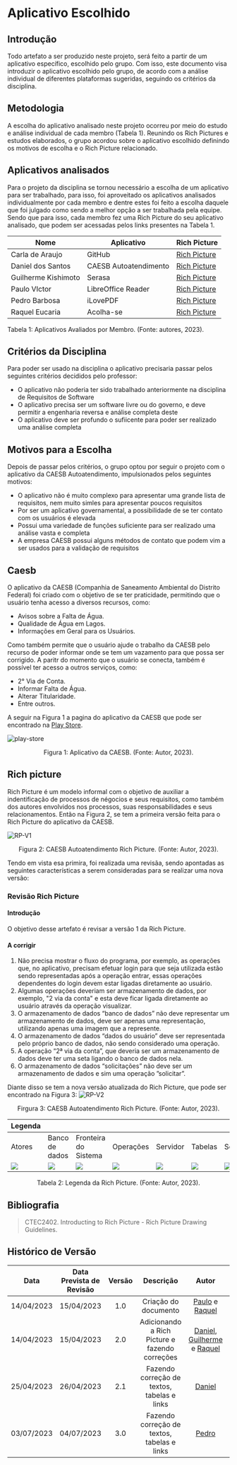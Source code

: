 # Aplicativo Escolhido
## Introdução
Todo artefato a ser produzido neste projeto, será feito a partir de um aplicativo específico, escolhido pelo grupo. Com isso, este documento visa introduzir o aplicativo escolhido pelo grupo, de acordo com a análise individual de diferentes plataformas sugeridas, seguindo os critérios da disciplina.

## Metodologia
A escolha do aplicativo analisado neste projeto ocorreu por meio do estudo e análise individual de cada membro (Tabela 1). Reunindo os Rich Pictures e estudos elaborados, o grupo acordou sobre o aplicativo escolhido definindo os motivos de escolha e o Rich Picture relacionado. 

## Aplicativos analisados

Para o projeto da disciplina se tornou necessário a escolha de um aplicativo para ser trabalhado, para isso, foi aproveitado os aplicativos analisados individualmente por cada membro e dentre estes foi feito a escolha daquele que foi julgado como sendo a melhor opção a ser trabalhada pela equipe. Sendo que para isso, cada membro fez uma Rich Picture do seu aplicativo analisado, que podem ser acessadas pelos links presentes na Tabela 1.

<center>

| Nome                | Aplicativo            | Rich Picture     |
| ------------------- | --------------------- | ---------------- |
| Carla de Araujo     | GitHub                | [Rich Picture](https://drive.google.com/file/d/1SJRAn2ASOPUSXnSuscGr-pjjEfK-BPgY/view?usp=share_link) |
| Daniel dos Santos   | CAESB Autoatendimento | [Rich Picture](https://drive.google.com/file/d/1CuFWHoOKZDq4fLVm9LQTqiH-DdYcI1T_/view?usp=share_link) |
| Guilherme Kishimoto | Serasa                | [Rich Picture](https://drive.google.com/file/d/1ZFXA6dZIuI6I9JvBt2IKDViA88IhICRp/view?usp=share_link) |
| Paulo VIctor        | LibreOffice Reader    | [Rich Picture](https://drive.google.com/file/d/1O6a4WsyZZGpi5hMXnucT-9sKm2f_6a-7/view?usp=share_link) |
| Pedro Barbosa       | iLovePDF              | [Rich Picture](https://drive.google.com/file/d/1Tl43CzS2VdOyFZoEIta61nIZBAEW4nTe/view?usp=share_link) |
| Raquel Eucaria      | Acolha-se             | [Rich Picture](https://drive.google.com/file/d/1bJn8Yg8jbbtKxEbVHLiRroGd-4yGiil8/view?usp=share_link) |

</center>

<p>Tabela 1: Aplicativos Avaliados por Membro. (Fonte: autores, 2023).</p>

## Critérios da Disciplina
Para poder ser usado na disciplina o aplicativo precisaria passar pelos seguintes critérios decididos pelo professor:

- O aplicativo não poderia ter sido trabalhado anteriormente na disciplina de Requisitos de Software
- O aplicativo precisa ser um software livre ou do governo, e deve  permitir a engenharia reversa e análise completa deste
- O aplicativo deve ser profundo o sufiicente para poder ser realizado uma análise completa

## Motivos para a Escolha
Depois de passar pelos critérios, o grupo optou por seguir o projeto com o aplicativo da CAESB Autoatendimento, impulsionados pelos seguintes motivos:

- O aplicativo não é muito complexo para apresentar uma grande lista de requisitos, nem muito simles para apresentar poucos requisitos
- Por ser um aplicativo governamental, a possibilidade de se ter contato com os usuários é elevada
- Possui uma variedade de funções suficiente para ser realizado uma análise vasta e completa
- A empresa CAESB possui alguns métodos de contato que podem vim a ser usados para a validação de requisitos

## Caesb
O aplicativo da CAESB (Companhia de Saneamento Ambiental do Distrito Federal) foi criado com o objetivo de se ter praticidade, permitindo que o usuário tenha acesso a diversos recursos, como:

* Avisos sobre a Falta de Água.
* Qualidade de Água em Lagos.
* Informações em Geral para os Usuários.

Como também permite que o usuário ajude o trabalho da CAESB pelo recurso de poder informar onde se tem um vazamento para que possa ser corrigido.
A paritr do momento que o usuário se conecta, também é possível ter acesso a outros serviços, como:

* 2° Via de Conta.
* Informar Falta de Água.
* Alterar Titularidade.
* Entre outros.


A seguir na Figura 1 a pagina do aplicativo da CAESB que pode ser encontrado na [Play Store](https://play.google.com/store/apps/details?id=br.gov.df.caesb.mobile).


![play-store](../assets/planejamento/app-escolhido/play-store.png)

<p align="center">
    Figura 1: Aplicativo da CAESB. (Fonte: Autor, 2023).
</p>


## Rich picture

Rich Picture é um modelo informal com o objetivo de auxiliar a indentificação de processos de négocios e seus requisitos, como também dos autores envolvidos nos processos, suas responsabilidades e seus relacionamentos.
Então na Figura 2, se tem a primeira versão feita para o Rich Picture do aplicativo da CAESB.

![RP-V1](../assets/planejamento/app-escolhido/rich-pictureV1.png)
<p align="center">
    Figura 2: CAESB Autoatendimento Rich Picture. (Fonte: Autor, 2023).
</p>

Tendo em vista esa primira, foi realizada uma revisãa, sendo apontadas as seguintes características a serem consideradas para se realizar uma nova versão:

### Revisão Rich Picture

#### Introdução

O objetivo desse artefato é revisar a versão 1 da Rich Picture.

#### A corrigir

1. Não precisa mostrar o fluxo do programa, por exemplo, as operações que, no aplicativo, precisam efetuar login para que seja utilizada estão sendo representadas após a operação entrar, essas operações dependentes do login devem estar ligadas diretamente ao usuário.
2. Algumas operações deveriam ser armazenamento de dados, por exemplo, "2 via da conta" e esta deve ficar ligada diretamente ao usuário através da operação visualizar.
3. O armazenamento de dados “banco de dados” não deve representar um armazenamento de dados, deve ser apenas uma representação, utilizando apenas uma imagem que a represente.
4. O armazenamento de dados “dados do usuário” deve ser representada pelo próprio banco de dados, não sendo considerado uma operação.
5. A operação “2ª via da conta”, que deveria ser um armazenamento de dados deve ter uma seta ligando o banco de dados nela.
6. O armazenamento de dados “solicitações” não deve ser um armazenamento de dados e sim uma operação ”solicitar”.

Diante disso se tem a nova versão atualizada do Rich Picture, que pode ser encontrado na Figura 3:
![RP-V2](../assets/planejamento/app-escolhido/rich-pictureV2.png)
<p align="center">
    Firgura 3: CAESB Autoatendimento Rich Picture. (Fonte: Autor, 2023).
</p>

|Legenda|   |   |   |   |   |   |
|-------|---|---|---|---|---|---|
|Atores|Banco de dados|Fronteira do Sistema|Operações|Servidor|Tabelas|Setas
|![](./../assets/planejamento/app-escolhido/atores.jpg)|![](./../assets/planejamento/app-escolhido/BD.png) |![](./../assets/planejamento/app-escolhido/Fronteira.png)|![](./../assets/planejamento/app-escolhido/operacao.png)|![](./../assets/planejamento/app-escolhido/servidor.png)|![](./../assets/planejamento/app-escolhido/tabelas.png)|![](./../assets/planejamento/app-escolhido/seta.png)|

<p align="center">
    Tabela 2: Legenda da Rich Picture. (Fonte: Autor, 2023).
</p>

## Bibliografia
> CTEC2402. Introducting to Rich Picture - Rich Picture Drawing Guidelines. 

## Histórico de Versão
|    Data    | Data Prevista de Revisão | Versão |      Descrição       |                                         Autor                                          |               Revisor               |
| :--------: | :----------------------: | :----: | :------------------: | :------------------------------------------------------------------------------------: | :---------------------------------: |
| 14/04/2023 |        15/04/2023        |  1.0   | Criação do documento | [Paulo](https://github.com/PauloVictorFS) e [Raquel](https://github.com/raqueleucaria) | [Carla](https://github.com/ccarlaa) |
| 14/04/2023 |        15/04/2023        |  2.0   | Adicionando a Rich Picture e fazendo correções | [Daniel](https://github.com/daniel-de-sousa), [Guilherme](https://github.com/guilhermekishimoto) e [Raquel](https://github.com/raqueleucaria) | [Carla](https://github.com/ccarlaa) |
| 25/04/2023 |        26/04/2023        |  2.1   | Fazendo correção de textos, tabelas e links | [Daniel](https://github.com/daniel-de-sousa) | [Raquel](https://github.com/raqueleucaria) |
| 03/07/2023 |        04/07/2023        |  3.0   | Fazendo correção de textos, tabelas e links | [Pedro](https://github.com/pedrobarbosaocb) | [Daniel](https://github.com/daniel-de-sousa) |
